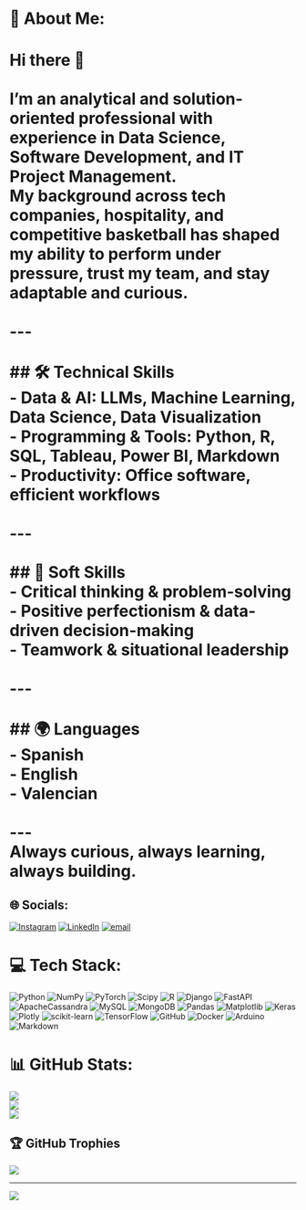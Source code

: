 
# 💫 About Me:
# Hi there 👋<br><br>I’m an analytical and solution-oriented professional with experience in **Data Science, Software Development, and IT Project Management**.  <br>My background across **tech companies, hospitality, and competitive basketball** has shaped my ability to perform under pressure, trust my team, and stay adaptable and curious.  <br><br>---<br><br>## 🛠️ Technical Skills<br>- **Data & AI**: LLMs, Machine Learning, Data Science, Data Visualization  <br>- **Programming & Tools**: Python, R, SQL, Tableau, Power BI, Markdown  <br>- **Productivity**: Office software, efficient workflows  <br><br>---<br><br>## 🤝 Soft Skills<br>- Critical thinking & problem-solving  <br>- Positive perfectionism & data-driven decision-making  <br>- Teamwork & situational leadership  <br><br>---<br><br>## 🌍 Languages<br>- Spanish  <br>- English  <br>- Valencian  <br><br>---<br>Always curious, always learning, always building.<br>


## 🌐 Socials:
[![Instagram](https://img.shields.io/badge/Instagram-%23E4405F.svg?logo=Instagram&logoColor=white)](https://instagram.com/carloscastrillo__) [![LinkedIn](https://img.shields.io/badge/LinkedIn-%230077B5.svg?logo=linkedin&logoColor=white)](https://linkedin.com/in/carloscastrillosanchez) [![email](https://img.shields.io/badge/Email-D14836?logo=gmail&logoColor=white)](mailto:carcasanc@gmail.com) 

# 💻 Tech Stack:
![Python](https://img.shields.io/badge/python-3670A0?style=flat&logo=python&logoColor=ffdd54) ![NumPy](https://img.shields.io/badge/numpy-%23013243.svg?style=flat&logo=numpy&logoColor=white) ![PyTorch](https://img.shields.io/badge/PyTorch-%23EE4C2C.svg?style=flat&logo=PyTorch&logoColor=white) ![Scipy](https://img.shields.io/badge/SciPy-%230C55A5.svg?style=flat&logo=scipy&logoColor=%white) ![R](https://img.shields.io/badge/r-%23276DC3.svg?style=flat&logo=r&logoColor=white) ![Django](https://img.shields.io/badge/django-%23092E20.svg?style=flat&logo=django&logoColor=white) ![FastAPI](https://img.shields.io/badge/FastAPI-005571?style=flat&logo=fastapi) ![ApacheCassandra](https://img.shields.io/badge/cassandra-%231287B1.svg?style=flat&logo=apache-cassandra&logoColor=white) ![MySQL](https://img.shields.io/badge/mysql-4479A1.svg?style=flat&logo=mysql&logoColor=white) ![MongoDB](https://img.shields.io/badge/MongoDB-%234ea94b.svg?style=flat&logo=mongodb&logoColor=white) ![Pandas](https://img.shields.io/badge/pandas-%23150458.svg?style=flat&logo=pandas&logoColor=white) ![Matplotlib](https://img.shields.io/badge/Matplotlib-%23ffffff.svg?style=flat&logo=Matplotlib&logoColor=black) ![Keras](https://img.shields.io/badge/Keras-%23D00000.svg?style=flat&logo=Keras&logoColor=white) ![Plotly](https://img.shields.io/badge/Plotly-%233F4F75.svg?style=flat&logo=plotly&logoColor=white) ![scikit-learn](https://img.shields.io/badge/scikit--learn-%23F7931E.svg?style=flat&logo=scikit-learn&logoColor=white) ![TensorFlow](https://img.shields.io/badge/TensorFlow-%23FF6F00.svg?style=flat&logo=TensorFlow&logoColor=white) ![GitHub](https://img.shields.io/badge/github-%23121011.svg?style=flat&logo=github&logoColor=white) ![Docker](https://img.shields.io/badge/docker-%230db7ed.svg?style=flat&logo=docker&logoColor=white) ![Arduino](https://img.shields.io/badge/-Arduino-00979D?style=flat&logo=Arduino&logoColor=white) ![Markdown](https://img.shields.io/badge/markdown-%23000000.svg?style=flat&logo=markdown&logoColor=white)
# 📊 GitHub Stats:
![](https://github-readme-stats.vercel.app/api?username=carloscastrillo&theme=cobalt2&hide_border=false&include_all_commits=true&count_private=false)<br/>
![](https://nirzak-streak-stats.vercel.app/?user=carloscastrillo&theme=cobalt2&hide_border=false)<br/>
![](https://github-readme-stats.vercel.app/api/top-langs/?username=carloscastrillo&theme=cobalt2&hide_border=false&include_all_commits=true&count_private=false&layout=compact)

## 🏆 GitHub Trophies
![](https://github-profile-trophy.vercel.app/?username=carloscastrillo&theme=cobalt2&no-frame=false&no-bg=true&margin-w=4)

---
[![](https://visitcount.itsvg.in/api?id=carloscastrillo&icon=3&color=1)](https://visitcount.itsvg.in)

<!-- Proudly created with GPRM ( https://gprm.itsvg.in ) -->
